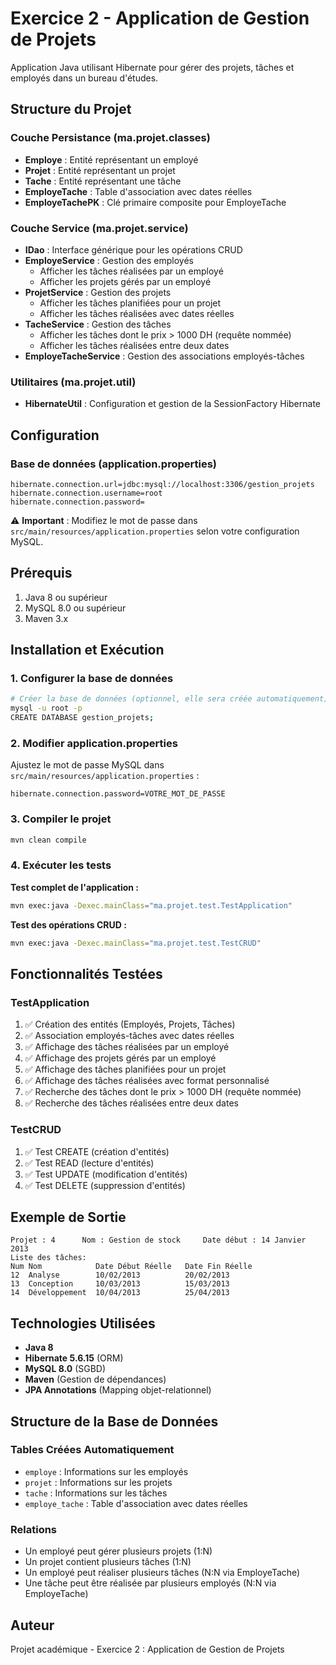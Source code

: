 # Exercice 2 - Application de Gestion de Projets

Application Java utilisant Hibernate pour gérer des projets, tâches et employés dans un bureau d'études.

## Structure du Projet

### Couche Persistance (ma.projet.classes)
- **Employe** : Entité représentant un employé
- **Projet** : Entité représentant un projet
- **Tache** : Entité représentant une tâche
- **EmployeTache** : Table d'association avec dates réelles
- **EmployeTachePK** : Clé primaire composite pour EmployeTache

### Couche Service (ma.projet.service)
- **IDao** : Interface générique pour les opérations CRUD
- **EmployeService** : Gestion des employés
  - Afficher les tâches réalisées par un employé
  - Afficher les projets gérés par un employé
- **ProjetService** : Gestion des projets
  - Afficher les tâches planifiées pour un projet
  - Afficher les tâches réalisées avec dates réelles
- **TacheService** : Gestion des tâches
  - Afficher les tâches dont le prix > 1000 DH (requête nommée)
  - Afficher les tâches réalisées entre deux dates
- **EmployeTacheService** : Gestion des associations employés-tâches

### Utilitaires (ma.projet.util)
- **HibernateUtil** : Configuration et gestion de la SessionFactory Hibernate

## Configuration

### Base de données (application.properties)
```properties
hibernate.connection.url=jdbc:mysql://localhost:3306/gestion_projets
hibernate.connection.username=root
hibernate.connection.password=
```

⚠️ **Important** : Modifiez le mot de passe dans `src/main/resources/application.properties` selon votre configuration MySQL.

## Prérequis

1. Java 8 ou supérieur
2. MySQL 8.0 ou supérieur
3. Maven 3.x

## Installation et Exécution

### 1. Configurer la base de données

```bash
# Créer la base de données (optionnel, elle sera créée automatiquement)
mysql -u root -p
CREATE DATABASE gestion_projets;
```

### 2. Modifier application.properties

Ajustez le mot de passe MySQL dans `src/main/resources/application.properties` :
```properties
hibernate.connection.password=VOTRE_MOT_DE_PASSE
```

### 3. Compiler le projet

```bash
mvn clean compile
```

### 4. Exécuter les tests

**Test complet de l'application :**
```bash
mvn exec:java -Dexec.mainClass="ma.projet.test.TestApplication"
```

**Test des opérations CRUD :**
```bash
mvn exec:java -Dexec.mainClass="ma.projet.test.TestCRUD"
```

## Fonctionnalités Testées

### TestApplication

1. ✅ Création des entités (Employés, Projets, Tâches)
2. ✅ Association employés-tâches avec dates réelles
3. ✅ Affichage des tâches réalisées par un employé
4. ✅ Affichage des projets gérés par un employé
5. ✅ Affichage des tâches planifiées pour un projet
6. ✅ Affichage des tâches réalisées avec format personnalisé
7. ✅ Recherche des tâches dont le prix > 1000 DH (requête nommée)
8. ✅ Recherche des tâches réalisées entre deux dates

### TestCRUD

1. ✅ Test CREATE (création d'entités)
2. ✅ Test READ (lecture d'entités)
3. ✅ Test UPDATE (modification d'entités)
4. ✅ Test DELETE (suppression d'entités)

## Exemple de Sortie

```
Projet : 4      Nom : Gestion de stock     Date début : 14 Janvier 2013
Liste des tâches:
Num Nom            Date Début Réelle   Date Fin Réelle
12  Analyse        10/02/2013          20/02/2013
13  Conception     10/03/2013          15/03/2013
14  Développement  10/04/2013          25/04/2013
```

## Technologies Utilisées

- **Java 8**
- **Hibernate 5.6.15** (ORM)
- **MySQL 8.0** (SGBD)
- **Maven** (Gestion de dépendances)
- **JPA Annotations** (Mapping objet-relationnel)

## Structure de la Base de Données

### Tables Créées Automatiquement

- `employe` : Informations sur les employés
- `projet` : Informations sur les projets
- `tache` : Informations sur les tâches
- `employe_tache` : Table d'association avec dates réelles

### Relations

- Un employé peut gérer plusieurs projets (1:N)
- Un projet contient plusieurs tâches (1:N)
- Un employé peut réaliser plusieurs tâches (N:N via EmployeTache)
- Une tâche peut être réalisée par plusieurs employés (N:N via EmployeTache)

## Auteur

Projet académique - Exercice 2 : Application de Gestion de Projets

